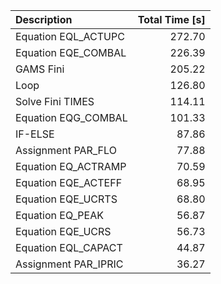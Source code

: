 | Description          |   Total Time [s] |
|:---------------------|-----------------:|
| Equation EQL_ACTUPC  |           272.70 |
| Equation EQE_COMBAL  |           226.39 |
| GAMS Fini            |           205.22 |
| Loop                 |           126.80 |
| Solve Fini TIMES     |           114.11 |
| Equation EQG_COMBAL  |           101.33 |
| IF-ELSE              |            87.86 |
| Assignment PAR_FLO   |            77.88 |
| Equation EQ_ACTRAMP  |            70.59 |
| Equation EQE_ACTEFF  |            68.95 |
| Equation EQE_UCRTS   |            68.80 |
| Equation EQ_PEAK     |            56.87 |
| Equation EQE_UCRS    |            56.73 |
| Equation EQL_CAPACT  |            44.87 |
| Assignment PAR_IPRIC |            36.27 |
